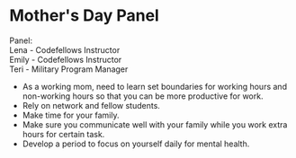 # Mother's Day Panel

Panel:<br/>
Lena - Codefellows Instructor<br/>
Emily - Codefellows Instructor<br/>
Teri - Military Program Manager<br/>

* As a working mom, need to learn set boundaries for working hours and non-working hours so that you can be more productive for work.
* Rely on network and fellow students.
* Make time for your family.
* Make sure you communicate well with your family while you work extra hours for certain task.
* Develop a period to focus on yourself daily for mental health.